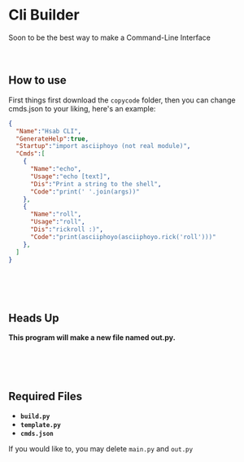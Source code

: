 # Cli Builder
Soon to be the best way to make a Command-Line Interface
<br><br><br>
## How to use
First things first download the `copycode` folder, then you can change cmds.json to your liking, here's an example:
```json
{
  "Name":"Hsab CLI",
  "GenerateHelp":true,
  "Startup":"import asciiphoyo (not real module)",
  "Cmds":[
    {
      "Name":"echo",
      "Usage":"echo [text]",
      "Dis":"Print a string to the shell",
      "Code":"print(' '.join(args))"
    },
    {
      "Name":"roll",
      "Usage":"roll",
      "Dis":"rickroll :)",
      "Code":"print(asciiphoyo(asciiphoyo.rick('roll')))"
    },
  ]
}
```
<br><br><br>
## **Heads Up**
**This program will make a new file named out.py.**

<br><br><br>
## **Required Files**
* **`build.py`**
* **`template.py`**
* **`cmds.json`**

If you would like to, you may delete `main.py` and `out.py`

